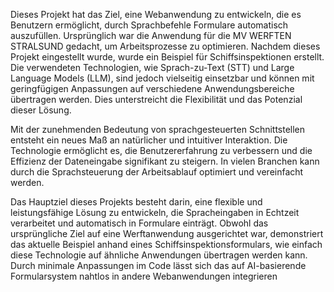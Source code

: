 Dieses Projekt hat das Ziel, eine Webanwendung zu entwickeln, die es Benutzern ermöglicht, durch Sprachbefehle Formulare automatisch auszufüllen. Ursprünglich war die Anwendung für die MV WERFTEN STRALSUND gedacht, um Arbeitsprozesse zu optimieren. Nachdem dieses Projekt eingestellt wurde, wurde ein Beispiel für Schiffsinspektionen erstellt. Die verwendeten Technologien, wie Sprach-zu-Text (STT) und Large Language Models (LLM), sind jedoch vielseitig einsetzbar und können mit geringfügigen Anpassungen auf verschiedene Anwendungsbereiche übertragen werden. Dies unterstreicht die Flexibilität und das Potenzial dieser Lösung.

Mit der zunehmenden Bedeutung von sprachgesteuerten Schnittstellen entsteht ein neues Maß an natürlicher und intuitiver Interaktion. Die Technologie ermöglicht es, die Benutzererfahrung zu verbessern und die Effizienz der Dateneingabe signifikant zu steigern. In vielen Branchen kann durch die Sprachsteuerung der Arbeitsablauf optimiert und vereinfacht werden.

Das Hauptziel dieses Projekts besteht darin, eine flexible und leistungsfähige Lösung zu entwickeln, die Spracheingaben in Echtzeit verarbeitet und automatisch in Formulare einträgt. Obwohl das ursprüngliche Ziel auf eine Werftanwendung ausgerichtet war, demonstriert das aktuelle Beispiel anhand eines Schiffsinspektionsformulars, wie einfach diese Technologie auf ähnliche Anwendungen übertragen werden kann. Durch minimale Anpassungen im Code lässt sich das auf AI-basierende Formularsystem nahtlos in andere Webanwendungen integrieren
